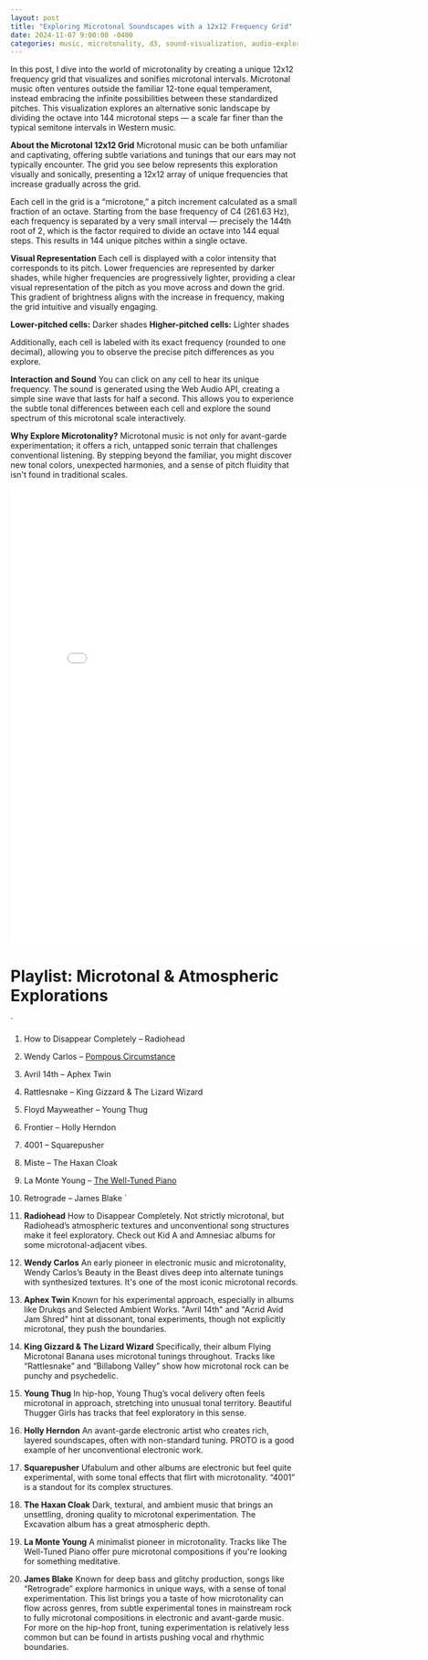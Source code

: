 ```yaml
---
layout: post
title: "Exploring Microtonal Soundscapes with a 12x12 Frequency Grid"
date: 2024-11-07 9:00:00 -0400
categories: music, microtonality, d3, sound-visualization, audio-exploration
---
```


In this post, I dive into the world of microtonality by creating a unique 12x12 frequency grid that visualizes and sonifies microtonal intervals. Microtonal music often ventures outside the familiar 12-tone equal temperament, instead embracing the infinite possibilities between these standardized pitches. This visualization explores an alternative sonic landscape by dividing the octave into 144 microtonal steps — a scale far finer than the typical semitone intervals in Western music.

**About the Microtonal 12x12 Grid**
Microtonal music can be both unfamiliar and captivating, offering subtle variations and tunings that our ears may not typically encounter. The grid you see below represents this exploration visually and sonically, presenting a 12x12 array of unique frequencies that increase gradually across the grid.

Each cell in the grid is a “microtone,” a pitch increment calculated as a small fraction of an octave. Starting from the base frequency of C4 (261.63 Hz), each frequency is separated by a very small interval — precisely the 144th root of 2, which is the factor required to divide an octave into 144 equal steps. This results in 144 unique pitches within a single octave.

**Visual Representation**
Each cell is displayed with a color intensity that corresponds to its pitch. Lower frequencies are represented by darker shades, while higher frequencies are progressively lighter, providing a clear visual representation of the pitch as you move across and down the grid. This gradient of brightness aligns with the increase in frequency, making the grid intuitive and visually engaging.

**Lower-pitched cells:** Darker shades
**Higher-pitched cells:** Lighter shades

Additionally, each cell is labeled with its exact frequency (rounded to one decimal), allowing you to observe the precise pitch differences as you explore.

**Interaction and Sound**
You can click on any cell to hear its unique frequency. The sound is generated using the Web Audio API, creating a simple sine wave that lasts for half a second. This allows you to experience the subtle tonal differences between each cell and explore the sound spectrum of this microtonal scale interactively.

**Why Explore Microtonality?**
Microtonal music is not only for avant-garde experimentation; it offers a rich, untapped sonic terrain that challenges conventional listening. By stepping beyond the familiar, you might discover new tonal colors, unexpected harmonies, and a sense of pitch fluidity that isn't found in traditional scales.


<div style="text-align: center;">
    <iframe src="/assets/sound-to-color-microtone" width="800" height="800" frameborder="0"></iframe>
</div>

# Playlist: Microtonal & Atmospheric Explorations

`
1. How to Disappear Completely – Radiohead
2. Wendy Carlos – [Pompous Circumstance](https://www.youtube.com/watch?v=3nNgDh5PS8w&list=RD3nNgDh5PS8w&index=1)
3. Avril 14th – Aphex Twin
4. Rattlesnake – King Gizzard & The Lizard Wizard
5. Floyd Mayweather – Young Thug
6. Frontier – Holly Herndon
7. 4001 – Squarepusher
8. Miste – The Haxan Cloak
9. La Monte Young – [The Well-Tuned Piano](https://www.youtube.com/watch?v=cKkQp-iR_40) 
10. Retrograde – James Blake
`



1. **Radiohead**
How to Disappear Completely. Not strictly microtonal, but Radiohead’s atmospheric textures and unconventional song structures make it feel exploratory. Check out Kid A and Amnesiac albums for some microtonal-adjacent vibes.

2. **Wendy Carlos**
An early pioneer in electronic music and microtonality, Wendy Carlos’s Beauty in the Beast dives deep into alternate tunings with synthesized textures. It's one of the most iconic microtonal records.

3. **Aphex Twin**
Known for his experimental approach, especially in albums like Drukqs and Selected Ambient Works. "Avril 14th" and "Acrid Avid Jam Shred" hint at dissonant, tonal experiments, though not explicitly microtonal, they push the boundaries.

4. **King Gizzard & The Lizard Wizard**
Specifically, their album Flying Microtonal Banana uses microtonal tunings throughout. Tracks like “Rattlesnake” and “Billabong Valley” show how microtonal rock can be punchy and psychedelic.

5. **Young Thug**
In hip-hop, Young Thug’s vocal delivery often feels microtonal in approach, stretching into unusual tonal territory. Beautiful Thugger Girls has tracks that feel exploratory in this sense.

6. **Holly Herndon**
An avant-garde electronic artist who creates rich, layered soundscapes, often with non-standard tuning. PROTO is a good example of her unconventional electronic work.

7. **Squarepusher**
Ufabulum and other albums are electronic but feel quite experimental, with some tonal effects that flirt with microtonality. “4001” is a standout for its complex structures.

8. **The Haxan Cloak**
Dark, textural, and ambient music that brings an unsettling, droning quality to microtonal experimentation. The Excavation album has a great atmospheric depth.

9. **La Monte Young**
A minimalist pioneer in microtonality. Tracks like The Well-Tuned Piano offer pure microtonal compositions if you're looking for something meditative.

10. **James Blake**
Known for deep bass and glitchy production, songs like “Retrograde” explore harmonics in unique ways, with a sense of tonal experimentation.
This list brings you a taste of how microtonality can flow across genres, from subtle experimental tones in mainstream rock to fully microtonal compositions in electronic and avant-garde music. For more on the hip-hop front, tuning experimentation is relatively less common but can be found in artists pushing vocal and rhythmic boundaries.